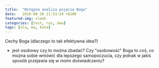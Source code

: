 ```yaml
---
title:  "Wstępna analiza pojęcia Boga"
date:   2018-08-30 11:53:24 +0200
featured-img: sleek
categories: [test, raz, dwa]
tags: [ala, ma, kota]
---
```


Cechy Boga (dlaczego to tak efektywna idea?)

- jest osobowy
czy to można zbadać? Czy "osobowość" Boga to coś, co można sobie wmówić dla lepszego samopoczucia, czy jednak w jakiś sposób przejawia się w moim doświadczeniu?
